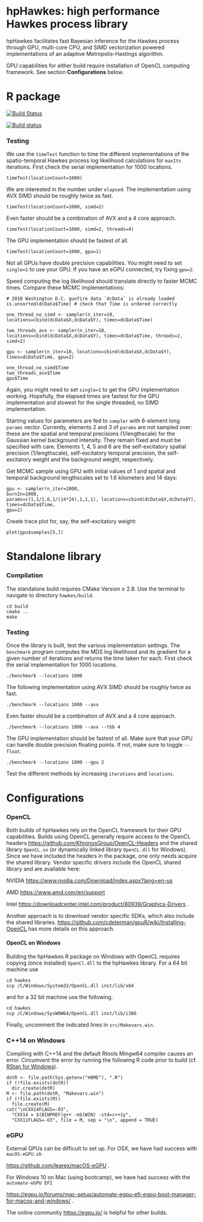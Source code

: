 
hpHawkes: high performance Hawkes process library
===

hpHawkes facilitates fast Bayesian inference for the Hawkes process through GPU, multi-core CPU, and SIMD vectorization powered implementations of an adaptive Metropolis-Hastings algorithm. 

GPU capabilities for either build require installation of OpenCL computing framework. See section **Configurations** below.

# R package

[![Build Status](https://travis-ci.com/suchard-group/hawkes.svg?branch=master)](https://travis-ci.com/suchard-group/hawkes)

[![Build status](https://ci.appveyor.com/api/projects/status/github/suchard-group/hawkes?branch=master&svg=true)](https://ci.appveyor.com/project/andrewjholbrook/hawkes)

### Testing

We use the `timeTest` function to time the different implementations of the spatio-temporal Hawkes process log likelihood calculations for `maxIts` iterations.  First check the serial implementation for 1000 locations.

```
timeTest(locationCount=1000)
```
We are interested in the number under `elapsed`.  The implementation using AVX SIMD should be roughly twice as fast.

```
timeTest(locationCount=1000, simd=2) 
```

Even faster should be a combination of AVX and a 4 core approach.

```
timeTest(locationCount=1000, simd=2, threads=4) 
```

The GPU implementation should be fastest of all.

```
timeTest(locationCount=1000, gpu=1) 
```

Not all GPUs have double precision capabilities. You might need to set `single=1` to use your GPU. If you have an eGPU connected, try fixing `gpu=2`. 

Speed computing the log likelihood should translate directly to faster MCMC times. Compare these MCMC implementations:

```
# 2010 Washington D.C. gunfire data `dcData` is already loaded
is.unsorted(dcData$Time) # check that Time is ordered correctly

one_thread_no_simd <- sampler(n_iter=10, locations=cbind(dcData$X,dcData$Y), times=dcData$Time)

two_threads_avx <- sampler(n_iter=10, locations=cbind(dcData$X,dcData$Y), times=dcData$Time, threads=2, simd=2)

gpu <- sampler(n_iter=10, locations=cbind(dcData$X,dcData$Y), times=dcData$Time, gpu=2)

one_thread_no_simd$Time
two_threads_avx$Time
gpu$Time
```
Again, you might need to set `single=1` to get the GPU implementation working.  Hopefully, the elapsed times are fastest for the GPU implementation and slowest for the single threaded, no SIMD implementation.

Starting values for parameters are fed to `sampler` with 6-element long `params` vector. Currently, elements 2 and 3 of `params` are not sampled over: these are the spatial and temporal precisions (1/lengthscale) for the Gaussian kernel background intensity.  They remain fixed and must be specified with care.  Elements 1, 4, 5 and 6 are the self-excitatory spatial precision (1/lengthscale), self-excitatory temporal precision, the self-excitatory weight and the background weight, respectively.

Get MCMC sample using GPU with initial values of 1 and spatial and temporal background lengthscales set to 1.6 kilometers and 14 days:
```
gpu <- sampler(n_iter=2000,
burnIn=1000,
params=c(1,1/1.6,1/(14*24),1,1,1), locations=cbind(dcData$X,dcData$Y),
times=dcData$Time,
gpu=2)
```
Create trace plot for, say, the self-excitatory weight:
```
plot(gpu$samples[5,])
```

# Standalone library

### Compilation

The standalone build requires CMake Version ≥ 2.8. Use the terminal to navigate to directory `hawkes/build`.

```
cd build
cmake ..
make
```

### Testing

Once the library is built, test the various implementation settings. The `benchmark` program computes the MDS log likelihood and its gradient for a given number of iterations and returns the time taken for each. First check the serial implementation for 1000 locations.

```
./benchmark --locations 1000 
```

The following implementation using AVX SIMD should be roughly twice as fast.

```
./benchmark --locations 1000 --avx
```

Even faster should be a combination of AVX and a 4 core approach.

```
./benchmark --locations 1000 --avx --tbb 4
```

The GPU implementation should be fastest of all. Make sure that your GPU can handle double precision floating points.  If not, make sure to toggle `--float`.  

```
./benchmark --locations 1000 --gpu 2
```

Test the different methods by increasing `iterations` and `locations`.



# Configurations

### OpenCL

Both builds of hpHawkes rely on the OpenCL framework for their GPU capabilities. Builds using OpenCL generally require access to the OpenCL headers <https://github.com/KhronosGroup/OpenCL-Headers> and the shared library `OpenCL.so` (or dynamically linked library `OpenCL.dll` for Windows).  Since we have included the headers in the package, one only needs acquire the shared library. Vendor specific drivers include the OpenCL shared library and are available here:

NVIDIA <https://www.nvidia.com/Download/index.aspx?lang=en-us>

AMD <https://www.amd.com/en/support>

Intel <https://downloadcenter.intel.com/product/80939/Graphics-Drivers> .


Another approach is to download vendor specific SDKs, which also include the shared libraries. <https://github.com/cdeterman/gpuR/wiki/Installing-OpenCL> has more details on this approach.

#### OpenCL on Windows
Building the hpHawkes R package on Windows with OpenCL requires copying (once installed) `OpenCl.dll` to the hpHawkes library.  For a 64 bit machine use

```
cd hawkes
scp /C/Windows/System32/OpenCL.dll inst/lib/x64
```
and for a 32 bit machine use the following.
```
cd hawkes
scp /C/Windows/SysWOW64/OpenCL.dll inst/lib/i386
```
Finally, uncomment the indicated lines in `src/Makevars.win`.


### C++14 on Windows

Compiling with C++14 and the default Rtools Mingw64 compiler causes an error. Circumvent the error by running the following R code prior to build (cf. [RStan for Windows](https://github.com/stan-dev/rstan/wiki/Installing-RStan-from-source-on-Windows#configuration)).

```
dotR <- file.path(Sys.getenv("HOME"), ".R")
if (!file.exists(dotR))
  dir.create(dotR)
M <- file.path(dotR, "Makevars.win")
if (!file.exists(M))
  file.create(M) 
cat("\nCXX14FLAGS=-O3",
  "CXX14 = $(BINPREF)g++ -m$(WIN) -std=c++1y",
  "CXX11FLAGS=-O3", file = M, sep = "\n", append = TRUE)
```

### eGPU

External GPUs can be difficult to set up. For OSX, we have had success with `macOS-eGPU.sh`

<https://github.com/learex/macOS-eGPU> .

For Windows 10 on Mac (using bootcamp), we have had success with the `automate-eGPU EFI`

<https://egpu.io/forums/mac-setup/automate-egpu-efi-egpu-boot-manager-for-macos-and-windows/> .

The online community <https://egpu.io/> is helpful for other builds.
